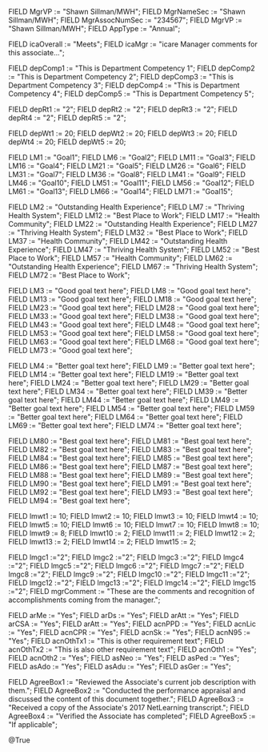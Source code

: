 FIELD MgrVP := "Shawn Sillman/MWH";
FIELD MgrNameSec := "Shawn Sillman/MWH";
FIELD MgrAssocNumSec := "234567";
FIELD MgrVP := "Shawn Sillman/MWH";
FIELD AppType := "Annual";

FIELD icaOverall := "Meets";
FIELD icaMgr := "icare Manager comments for this associate...";

FIELD depComp1 := "This is Department Competency 1";
FIELD depComp2 := "This is Department Competency 2";
FIELD depComp3 := "This is Department Competency 3";
FIELD depComp4 := "This is Department Competency 4";
FIELD depComp5 := "This is Department Competency 5";

FIELD depRt1 := "2";
FIELD depRt2 := "2";
FIELD depRt3 := "2";
FIELD depRt4 := "2";
FIELD depRt5 := "2";

FIELD depWt1 := 20;
FIELD depWt2 := 20;
FIELD depWt3 := 20;
FIELD depWt4 := 20;
FIELD depWt5 := 20;

FIELD LM1 := "Goal1";
FIELD LM6 := "Goal2";
FIELD LM11 := "Goal3";
FIELD LM16 := "Goal4";
FIELD LM21 := "Goal5";
FIELD LM26 := "Goal6";
FIELD LM31 := "Goal7";
FIELD LM36 := "Goal8";
FIELD LM41 := "Goal9";
FIELD LM46 := "Goal10";
FIELD LM51 := "Goal11";
FIELD LM56 := "Goal12";
FIELD LM61 := "Goal13";
FIELD LM66 := "Goal14";
FIELD LM71 := "Goal15";

FIELD LM2 := "Outstanding Health Experience";
FIELD LM7 := "Thriving Health System";
FIELD LM12 := "Best Place to Work";
FIELD LM17 := "Health Community";
FIELD LM22 := "Outstanding Health Experience";
FIELD LM27 := "Thriving Health System";
FIELD LM32 := "Best Place to Work";
FIELD LM37 := "Health Community";
FIELD LM42 := "Outstanding Health Experience";
FIELD LM47 := "Thriving Health System";
FIELD LM52 := "Best Place to Work";
FIELD LM57 := "Health Community";
FIELD LM62 := "Outstanding Health Experience";
FIELD LM67 := "Thriving Health System";
FIELD LM72 := "Best Place to Work";

FIELD LM3 := "Good goal text here";
FIELD LM8 := "Good goal text here";
FIELD LM13 := "Good goal text here";
FIELD LM18 := "Good goal text here";
FIELD LM23 := "Good goal text here";
FIELD LM28 := "Good goal text here";
FIELD LM33 := "Good goal text here";
FIELD LM38 := "Good goal text here";
FIELD LM43 := "Good goal text here";
FIELD LM48 := "Good goal text here";
FIELD LM53 := "Good goal text here";
FIELD LM58 := "Good goal text here";
FIELD LM63 := "Good goal text here";
FIELD LM68 := "Good goal text here";
FIELD LM73 := "Good goal text here";

FIELD LM4 := "Better goal text here";
FIELD LM9 := "Better goal text here";
FIELD LM14 := "Better goal text here";
FIELD LM19 := "Better goal text here";
FIELD LM24 := "Better goal text here";
FIELD LM29 := "Better goal text here";
FIELD LM34 := "Better goal text here";
FIELD LM39 := "Better goal text here";
FIELD LM44 := "Better goal text here";
FIELD LM49 := "Better goal text here";
FIELD LM54 := "Better goal text here";
FIELD LM59 := "Better goal text here";
FIELD LM64 := "Better goal text here";
FIELD LM69 := "Better goal text here";
FIELD LM74 := "Better goal text here";

FIELD LM80 := "Best goal text here";
FIELD LM81 := "Best goal text here";
FIELD LM82 := "Best goal text here";
FIELD LM83 := "Best goal text here";
FIELD LM84 := "Best goal text here";
FIELD LM85 := "Best goal text here";
FIELD LM86 := "Best goal text here";
FIELD LM87 := "Best goal text here";
FIELD LM88 := "Best goal text here";
FIELD LM89 := "Best goal text here";
FIELD LM90 := "Best goal text here";
FIELD LM91 := "Best goal text here";
FIELD LM92 := "Best goal text here";
FIELD LM93 := "Best goal text here";
FIELD LM94 := "Best goal text here";


FIELD lmwt1 := 10;
FIELD lmwt2 := 10;
FIELD lmwt3 := 10;
FIELD lmwt4 := 10;
FIELD lmwt5 := 10;
FIELD lmwt6 := 10;
FIELD lmwt7 := 10;
FIELD lmwt8 := 10;
FIELD lmwt9 := 8;
FIELD lmwt10 := 2;
FIELD lmwt11 := 2;
FIELD lmwt12 := 2;
FIELD lmwt13 := 2;
FIELD lmwt14 := 2;
FIELD lmwt15 := 2;

FIELD lmgc1 :="2";
FIELD lmgc2 :="2";
FIELD lmgc3 :="2";
FIELD lmgc4 :="2";
FIELD lmgc5 :="2";
FIELD lmgc6 :="2";
FIELD lmgc7 :="2";
FIELD lmgc8 :="2";
FIELD lmgc9 :="2";
FIELD lmgc10 :="2";
FIELD lmgc11 :="2";
FIELD lmgc12 :="2";
FIELD lmgc13 :="2";
FIELD lmgc14 :="2";
FIELD lmgc15 :="2";
FIELD mgrComment := "These are the comments and recognition of accomplishments coming from the manager.";

FIELD arMe := "Yes";
FIELD arDs := "Yes";
FIELD arAtt := "Yes";
FIELD arCSA := "Yes";
FIELD arAtt := "Yes";
FIELD acnPPD := "Yes";
FIELD acnLic := "Yes";
FIELD acnCPR := "Yes";
FIELD acnSk := "Yes";
FIELD acnN95 := "Yes";
FIELD acnOthTx1 := "This is other requirement text";
FIELD acnOthTx2 := "This is also other requirement text";
FIELD acnOth1 := "Yes";
FIELD acnOth2 := "Yes";
FIELD asNeo := "Yes";
FIELD asPed := "Yes";
FIELD asAdo := "Yes";
FIELD asAdu := "Yes";
FIELD asGer := "Yes";

FIELD AgreeBox1 := "Reviewed the Associate's current job description with them.";
FIELD AgreeBox2 := "Conducted the performance appraisal and discussed the content of this document together.";
FIELD AgreeBox3 := "Received a copy of the Associate's 2017 NetLearning transcript.";
FIELD AgreeBox4 := "Verified the Associate has completed";
FIELD AgreeBox5 := "If applicable";

@True